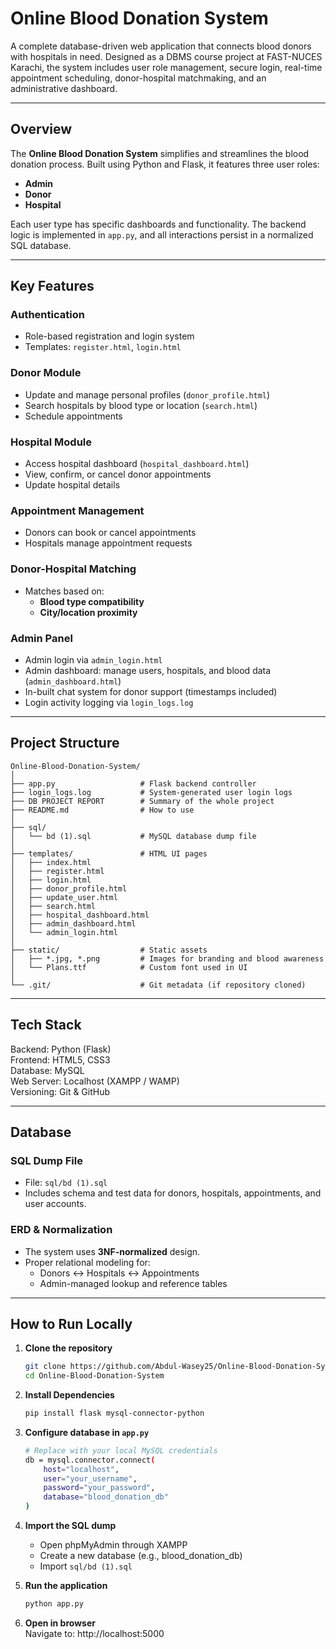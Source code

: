 # Online Blood Donation System

A complete database-driven web application that connects blood donors with hospitals in need. Designed as a DBMS course project at FAST-NUCES Karachi, the system includes user role management, secure login, real-time appointment scheduling, donor-hospital matchmaking, and an administrative dashboard.

--- 

## Overview

The **Online Blood Donation System** simplifies and streamlines the blood donation process. Built using Python and Flask, it features three user roles:

- **Admin**
- **Donor**
- **Hospital**

Each user type has specific dashboards and functionality. The backend logic is implemented in `app.py`, and all interactions persist in a normalized SQL database.

---

## Key Features

### Authentication
- Role-based registration and login system
- Templates: `register.html`, `login.html`

### Donor Module
- Update and manage personal profiles (`donor_profile.html`)
- Search hospitals by blood type or location (`search.html`)
- Schedule appointments

### Hospital Module
- Access hospital dashboard (`hospital_dashboard.html`)
- View, confirm, or cancel donor appointments
- Update hospital details

### Appointment Management
- Donors can book or cancel appointments
- Hospitals manage appointment requests

### Donor-Hospital Matching
- Matches based on:
  - **Blood type compatibility**
  - **City/location proximity**

### Admin Panel
- Admin login via `admin_login.html`
- Admin dashboard: manage users, hospitals, and blood data (`admin_dashboard.html`)
- In-built chat system for donor support (timestamps included)
- Login activity logging via `login_logs.log`

---

## Project Structure

```plaintext
Online-Blood-Donation-System/
│
├── app.py                   # Flask backend controller
├── login_logs.log           # System-generated user login logs
├── DB PROJECT REPORT        # Summary of the whole project
├── README.md                # How to use
│
├── sql/
│   └── bd (1).sql           # MySQL database dump file
│
├── templates/               # HTML UI pages
│   ├── index.html
│   ├── register.html
│   ├── login.html
│   ├── donor_profile.html
│   ├── update_user.html
│   ├── search.html
│   ├── hospital_dashboard.html
│   ├── admin_dashboard.html
│   └── admin_login.html
│
├── static/                  # Static assets
│   ├── *.jpg, *.png         # Images for branding and blood awareness
│   └── Plans.ttf            # Custom font used in UI
│
└── .git/                    # Git metadata (if repository cloned)
```

---

## Tech Stack

Backend: Python (Flask)\
Frontend: HTML5, CSS3\
Database: MySQL\
Web Server: Localhost (XAMPP / WAMP)\
Versioning: Git & GitHub

---

## Database

### SQL Dump File

- File: `sql/bd (1).sql`
- Includes schema and test data for donors, hospitals, appointments, and user accounts.

### ERD & Normalization

- The system uses **3NF-normalized** design.
- Proper relational modeling for:
  - Donors ↔ Hospitals ↔ Appointments
  - Admin-managed lookup and reference tables

---

## How to Run Locally

1. **Clone the repository**
   ```bash
   git clone https://github.com/Abdul-Wasey25/Online-Blood-Donation-System-bd.git
   cd Online-Blood-Donation-System

2. **Install Dependencies**
    ```bash
    pip install flask mysql-connector-python

3. **Configure database in `app.py`**
    ```bash
    # Replace with your local MySQL credentials
    db = mysql.connector.connect(
        host="localhost",
        user="your_username",
        password="your_password",
        database="blood_donation_db"
    )

4. **Import the SQL dump**
    - Open phpMyAdmin through XAMPP
    - Create a new database (e.g., blood_donation_db)
    - Import `sql/bd (1).sql`

5. **Run the application**
    ```bash
    python app.py

6. **Open in browser**\
Navigate to: http://localhost:5000
